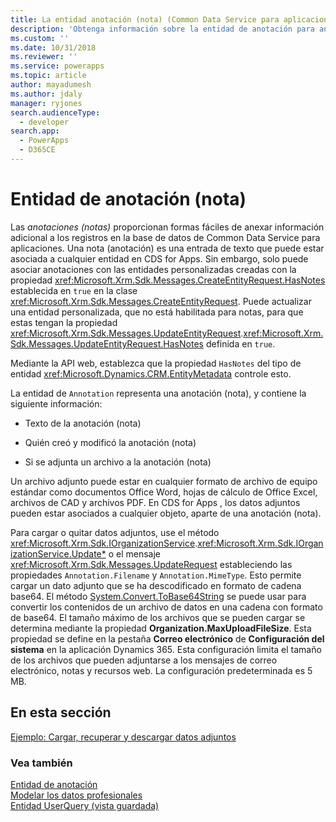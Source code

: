 ```yaml
---
title: La entidad anotación (nota) (Common Data Service para aplicaciones) | Microsoft Docs
description: 'Obtenga información sobre la entidad de anotación para anexar información adicional a cualquier registro en la base de datos. La entidad de anotación representa una anotación y contiene el texto de la anotación, quién creó y modificó la anotación, y si hay un archivo vinculado a la anotación.'
ms.custom: ''
ms.date: 10/31/2018
ms.reviewer: ''
ms.service: powerapps
ms.topic: article
author: mayadumesh
ms.author: jdaly
manager: ryjones
search.audienceType:
  - developer
search.app:
  - PowerApps
  - D365CE
---
```

# <a name="annotation-note-entity"></a>Entidad de anotación (nota)

Las *anotaciones (notas)* proporcionan formas fáciles de anexar información adicional a los registros en la base de datos de Common Data Service para aplicaciones. Una nota (anotación) es una entrada de texto que puede estar asociada a cualquier entidad en CDS for Apps. Sin embargo, solo puede asociar anotaciones con las entidades personalizadas creadas con la propiedad <xref:Microsoft.Xrm.Sdk.Messages.CreateEntityRequest.HasNotes> establecida en `true` en la clase <xref:Microsoft.Xrm.Sdk.Messages.CreateEntityRequest>. Puede actualizar una entidad personalizada, que no está habilitada para notas, para que estas tengan la propiedad <xref:Microsoft.Xrm.Sdk.Messages.UpdateEntityRequest>.<xref:Microsoft.Xrm.Sdk.Messages.UpdateEntityRequest.HasNotes> definida en `true`.  

Mediante la API web, establezca que la propiedad `HasNotes` del tipo de entidad <xref:Microsoft.Dynamics.CRM.EntityMetadata> controle esto.
  
 La entidad de `Annotation` representa una anotación (nota), y contiene la siguiente información:  
  
-   Texto de la anotación (nota)  
  
-   Quién creó y modificó la anotación (nota)  
  
-   Si se adjunta un archivo a la anotación (nota)  
  
 Un archivo adjunto puede estar en cualquier formato de archivo de equipo estándar como documentos Office Word, hojas de cálculo de Office Excel, archivos de CAD y archivos PDF. En CDS for Apps , los datos adjuntos pueden estar asociados a cualquier objeto, aparte de una anotación (nota).  
  
 Para cargar o quitar datos adjuntos, use el método <xref:Microsoft.Xrm.Sdk.IOrganizationService>.<xref:Microsoft.Xrm.Sdk.IOrganizationService.Update*> o el mensaje <xref:Microsoft.Xrm.Sdk.Messages.UpdateRequest> estableciendo las propiedades `Annotation.Filename` y `Annotation.MimeType`. Esto permite cargar un dato adjunto que se ha descodificado en formato de cadena base64. El método [System.Convert.ToBase64String](https://msdn.microsoft.com/library/system.convert.tobase64string.aspx) se puede usar para convertir los contenidos de un archivo de datos en una cadena con formato de base64. El tamaño máximo de los archivos que se pueden cargar se determina mediante la propiedad **Organization.MaxUploadFileSize**. Esta propiedad se define en la pestaña **Correo electrónico** de **Configuración del sistema** en la aplicación Dynamics 365. Esta configuración limita el tamaño de los archivos que pueden adjuntarse a los mensajes de correo electrónico, notas y recursos web. La configuración predeterminada es 5 MB.  
  
## <a name="in-this-section"></a>En esta sección  
 [Ejemplo: Cargar, recuperar y descargar datos adjuntos](/dynamics365/customer-engagement/developer/sample-upload-retrieve-download-attachment)  
  
### <a name="see-also"></a>Vea también 
 [Entidad de anotación](reference/entities/annotation.md)   
 [Modelar los datos profesionales](/dynamics365/customer-engagement/developer/model-business-data)   
 [Entidad UserQuery (vista guardada)](/dynamics365/customer-engagement/developer/userquery-saved-view-entity)